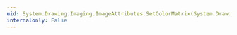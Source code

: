 ```yaml
---
uid: System.Drawing.Imaging.ImageAttributes.SetColorMatrix(System.Drawing.Imaging.ColorMatrix)
internalonly: False
---
```

